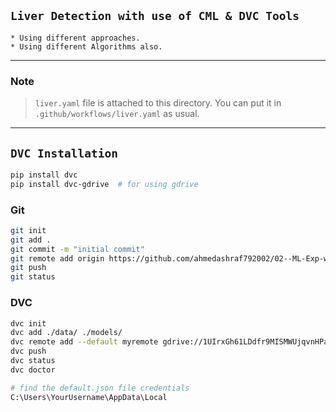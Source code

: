 ## `Liver Detection with use of CML & DVC Tools `
    * Using different approaches.
    * Using different Algorithms also.
-------------------
### Note
> `liver.yaml` file is attached to this directory. You can put it in `.github/workflows/liver.yaml` as usual.

-----------------------------------------------------------------
## `DVC Installation`
``` bash
pip install dvc
pip install dvc-gdrive  # for using gdrive
```

### Git
``` bash
git init
git add .
git commit -m "initial commit"
git remote add origin https://github.com/ahmedashraf792002/02--ML-Exp-with-DVC-CML.git
git push
git status
```

### DVC
``` bash
dvc init
dvc add ./data/ ./models/
dvc remote add --default myremote gdrive://1UIrxGh61LDdfr9MISMWUjqvnHPatkVcz # if using gdrive
dvc push
dvc status
dvc doctor
```


``` bash
# find the default.json file credentials
C:\Users\YourUsername\AppData\Local
```
